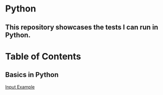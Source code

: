 # Python
## This repository showcases the tests I can run in Python.

# Table of Contents
## Basics in Python
[Input Example](#https://github.com/rnichols2023/Python/blob/main/python3.py)
